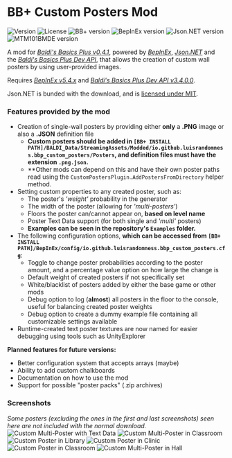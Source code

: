 # BB+ Custom Posters Mod
![Version](https://img.shields.io/badge/version-2024.2.0.0-purple) ![License](https://img.shields.io/badge/license-MIT-blue?link=https://github.com/LuisRandomness/BBP_CustomPostersMod/blob/main/LICENSE)
![BB+ version](https://img.shields.io/badge/bb+-0.4.1-69C12E?color=green) ![BepInEx version](https://img.shields.io/badge/bepinex-5.4.22-69C12E?color=yellow&link=https://github.com/BepInEx/BepInEx/releases/tag/v5.4.22) ![Json.NET version](https://img.shields.io/badge/json.net-13.0.3-69C12E?color=orange) ![MTM101BMDE version](https://img.shields.io/badge/mtm101bmde-3.4.0.0-69C12E?color=red&link=https://gamebanana.com/mods/383711)
 
A mod for [*Baldi's Basics Plus v0.4.1*](https://store.steampowered.com/app/1275890/Baldis_Basics_Plus/), powered by [*BepInEx*](https://github.com/BepInEx/BepInEx), [*Json.NET*](https://github.com/JamesNK/Newtonsoft.Json) and the [*Baldi's Basics Plus Dev API*](https://gamebanana.com/mods/383711), that allows the creation of custom wall posters by using user-provided images.

Requires [*BepInEx v5.4.x*](https://github.com/BepInEx/BepInEx/tag/v5.4.22) and [*Baldi's Basics Plus Dev API v3.4.0.0*](https://gamebanana.com/mods/383711).

Json.NET is bunded with the download, and is [licensed under MIT](https://github.com/JamesNK/Newtonsoft.Json?tab=MIT-1-ov-file#MIT-1-ov-file).

### Features provided by the mod
- Creation of single-wall posters by providing either **only** a **.PNG** image or also a **.JSON** definition file
	- **Custom posters should be added in `[BB+ INSTALL PATH]/BALDI_Data/StreamingAssets/Modded/io.github.luisrandomness.bbp_custom_posters/Posters`, and definition files must have the extension `.png.json`.**
	- **Other mods can depend on this and have their own poster paths read using the `CustomPostersPlugin.AddPostersFromDirectory` helper method.
- Setting custom properties to any created poster, such as:
	- The poster's *'weight'* probability in the generator
	- The width of the poster (allowing for *'multi-posters'*)
	- Floors the poster can/cannot appear on, **based on level name**
	- Poster Text Data support (for both single and *'multi'* posters)
	- **Examples can be seen in the repository's `Examples` folder.**
- The following configuration options, **which can be accessed from `[BB+ INSTALL PATH]/BepInEx/config/io.github.luisrandomness.bbp_custom_posters.cfg`**:
	- Toggle to change poster probabilities according to the poster amount, and a percentage value option on how large the change is
	- Default weight of created posters if not specifically set
	- White/blacklist of posters added by either the base game or other mods
	- Debug option to log (**almost**) all posters in the floor to the console, useful for balancing created poster weights
	- Debug option to create a dummy example file containing all customizable settings available
- Runtime-created text poster textures are now named for easier debugging using tools such as UnityExplorer 

**Planned features for future versions:**
- Better configuration system that accepts arrays (maybe)
- Ability to add custom chalkboards
- Documentation on how to use the mod
- Support for possible "poster packs" (.zip archives)

### Screenshots
*Some posters (excluding the ones in the first and last screenshots) seen here are not included with the normal download.*
![Custom Multi-Poster with Text Data](https://i.imgur.com/pOoEoPV.png)
![Custom Multi-Poster in Classroom](https://i.imgur.com/gGWnWrJ.png)
![Custom Poster in Library](https://i.imgur.com/1mu1d35.png)
![Custom Poster in Clinic](https://i.imgur.com/261k0lO.png)
![Custom Poster in Classroom](https://i.imgur.com/M0u4FBS.png)
![Custom Multi-Poster in Hall](https://i.imgur.com/7CbzmRg.png)
